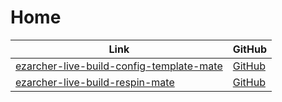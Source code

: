 

# Home

| Link | GitHub |
| ---- | ------ |
| [ezarcher-live-build-config-template-mate](https://samwhelp.github.io/ezarcher-live-build-config-template-mate/) | [GitHub](https://github.com/samwhelp/ezarcher-live-build-config-template-mate) |
| [ezarcher-live-build-respin-mate](https://samwhelp.github.io/ezarcher-live-build-respin-mate/) | [GitHub](https://github.com/samwhelp/ezarcher-live-build-respin-mate) |
